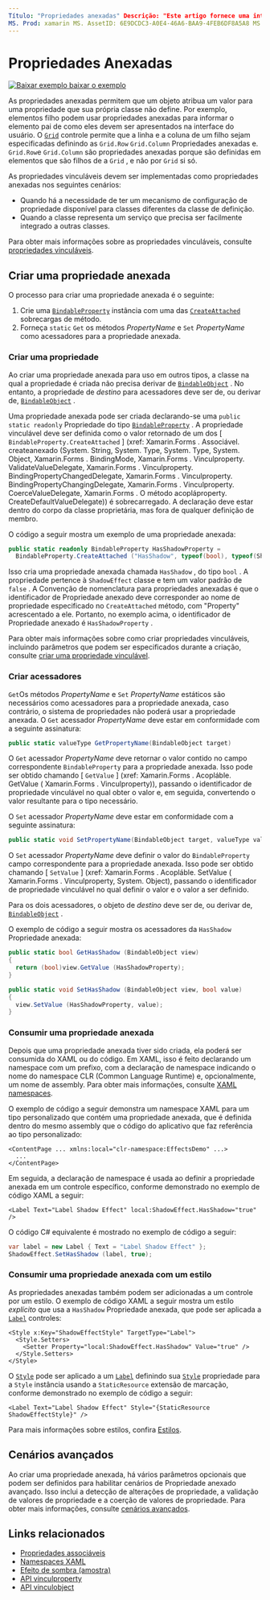 ```yaml
---
Título: "Propriedades anexadas" Descrição: "Este artigo fornece uma introdução às propriedades anexadas e demonstra como criá-las e consumi-las".
MS. Prod: xamarin MS. AssetID: 6E9DCDC3-A0E4-46A6-BAA9-4FEB6DF8A5A8 MS. Technology: xamarin-Forms autor: davidbritch MS. Author: dabritch MS. Date: 06/02/2016 no-loc: [ Xamarin.Forms , Xamarin.Essentials ]
---
```


# <a name="attached-properties"></a>Propriedades Anexadas

[![Baixar exemplo ](~/media/shared/download.png) baixar o exemplo](https://docs.microsoft.com/samples/xamarin/xamarin-forms-samples/effects-shadoweffect)


As propriedades anexadas permitem que um objeto atribua um valor para uma propriedade que sua própria classe não define. Por exemplo, elementos filho podem usar propriedades anexadas para informar o elemento pai de como eles devem ser apresentados na interface do usuário. O [`Grid`](xref:Xamarin.Forms.Grid) controle permite que a linha e a coluna de um filho sejam especificadas definindo as `Grid.Row` `Grid.Column` Propriedades anexadas e. `Grid.Row`e `Grid.Column` são propriedades anexadas porque são definidas em elementos que são filhos de a `Grid` , e não por `Grid` si só.

As propriedades vinculáveis devem ser implementadas como propriedades anexadas nos seguintes cenários:

- Quando há a necessidade de ter um mecanismo de configuração de propriedade disponível para classes diferentes da classe de definição.
- Quando a classe representa um serviço que precisa ser facilmente integrado a outras classes.

Para obter mais informações sobre as propriedades vinculáveis, consulte [propriedades vinculáveis](~/xamarin-forms/xaml/bindable-properties.md).

## <a name="create-an-attached-property"></a>Criar uma propriedade anexada

O processo para criar uma propriedade anexada é o seguinte:

1. Crie uma [`BindableProperty`](xref:Xamarin.Forms.BindableProperty) instância com uma das [`CreateAttached`](xref:Xamarin.Forms.BindableProperty.CreateAttached*) sobrecargas de método.
1. Forneça `static` `Get` os métodos *PropertyName* e `Set` *PropertyName* como acessadores para a propriedade anexada.

### <a name="create-a-property"></a>Criar uma propriedade

Ao criar uma propriedade anexada para uso em outros tipos, a classe na qual a propriedade é criada não precisa derivar de [`BindableObject`](xref:Xamarin.Forms.BindableObject) . No entanto, a propriedade de *destino* para acessadores deve ser de, ou derivar de, [`BindableObject`](xref:Xamarin.Forms.BindableObject) .

Uma propriedade anexada pode ser criada declarando-se uma `public static readonly` Propriedade do tipo [`BindableProperty`](xref:Xamarin.Forms.BindableProperty) . A propriedade vinculável deve ser definida como o valor retornado de um dos [ `BindableProperty.CreateAttached` ] (xref: Xamarin.Forms . Associável. createanexado (System. String, System. Type, System. Type, System. Object, Xamarin.Forms . BindingMode, Xamarin.Forms . Vinculproperty. ValidateValueDelegate, Xamarin.Forms . Vinculproperty. BindingPropertyChangedDelegate, Xamarin.Forms . Vinculproperty. BindingPropertyChangingDelegate, Xamarin.Forms . Vinculproperty. CoerceValueDelegate, Xamarin.Forms . O método acopláproperty. CreateDefaultValueDelegate)) é sobrecarregado. A declaração deve estar dentro do corpo da classe proprietária, mas fora de qualquer definição de membro.

O código a seguir mostra um exemplo de uma propriedade anexada:

```csharp
public static readonly BindableProperty HasShadowProperty =
  BindableProperty.CreateAttached ("HasShadow", typeof(bool), typeof(ShadowEffect), false);
```

Isso cria uma propriedade anexada chamada `HasShadow` , do tipo `bool` . A propriedade pertence à `ShadowEffect` classe e tem um valor padrão de `false` . A Convenção de nomenclatura para propriedades anexadas é que o identificador de Propriedade anexado deve corresponder ao nome de propriedade especificado no `CreateAttached` método, com "Property" acrescentado a ele. Portanto, no exemplo acima, o identificador de Propriedade anexado é `HasShadowProperty` .

Para obter mais informações sobre como criar propriedades vinculáveis, incluindo parâmetros que podem ser especificados durante a criação, consulte [criar uma propriedade vinculável](~/xamarin-forms/xaml/bindable-properties.md#consume-a-bindable-property).

### <a name="create-accessors"></a>Criar acessadores

`Get`Os métodos *PropertyName* e `Set` *PropertyName* estáticos são necessários como acessadores para a propriedade anexada, caso contrário, o sistema de propriedades não poderá usar a propriedade anexada. O `Get` acessador *PropertyName* deve estar em conformidade com a seguinte assinatura:

```csharp
public static valueType GetPropertyName(BindableObject target)
```

O `Get` acessador *PropertyName* deve retornar o valor contido no campo correspondente `BindableProperty` para a propriedade anexada. Isso pode ser obtido chamando [ `GetValue` ] (xref: Xamarin.Forms . Acopláble. GetValue ( Xamarin.Forms . Vinculproperty)), passando o identificador de propriedade vinculável no qual obter o valor e, em seguida, convertendo o valor resultante para o tipo necessário.

O `Set` acessador *PropertyName* deve estar em conformidade com a seguinte assinatura:

```csharp
public static void SetPropertyName(BindableObject target, valueType value)
```

O `Set` acessador *PropertyName* deve definir o valor do `BindableProperty` campo correspondente para a propriedade anexada. Isso pode ser obtido chamando [ `SetValue` ] (xref: Xamarin.Forms . Acopláble. SetValue ( Xamarin.Forms . Vinculproperty, System. Object), passando o identificador de propriedade vinculável no qual definir o valor e o valor a ser definido.

Para os dois acessadores, o objeto de *destino* deve ser de, ou derivar de, [`BindableObject`](xref:Xamarin.Forms.BindableObject) .

O exemplo de código a seguir mostra os acessadores da `HasShadow` Propriedade anexada:

```csharp
public static bool GetHasShadow (BindableObject view)
{
  return (bool)view.GetValue (HasShadowProperty);
}

public static void SetHasShadow (BindableObject view, bool value)
{
  view.SetValue (HasShadowProperty, value);
}
```

### <a name="consume-an-attached-property"></a>Consumir uma propriedade anexada

Depois que uma propriedade anexada tiver sido criada, ela poderá ser consumida do XAML ou do código. Em XAML, isso é feito declarando um namespace com um prefixo, com a declaração de namespace indicando o nome do namespace CLR (Common Language Runtime) e, opcionalmente, um nome de assembly. Para obter mais informações, consulte [XAML namespaces](~/xamarin-forms/xaml/namespaces.md).

O exemplo de código a seguir demonstra um namespace XAML para um tipo personalizado que contém uma propriedade anexada, que é definida dentro do mesmo assembly que o código do aplicativo que faz referência ao tipo personalizado:

```xaml
<ContentPage ... xmlns:local="clr-namespace:EffectsDemo" ...>
  ...
</ContentPage>
```

Em seguida, a declaração de namespace é usada ao definir a propriedade anexada em um controle específico, conforme demonstrado no exemplo de código XAML a seguir:

```xaml
<Label Text="Label Shadow Effect" local:ShadowEffect.HasShadow="true" />
```

O código C# equivalente é mostrado no exemplo de código a seguir:

```csharp
var label = new Label { Text = "Label Shadow Effect" };
ShadowEffect.SetHasShadow (label, true);
```

### <a name="consume-an-attached-property-with-a-style"></a>Consumir uma propriedade anexada com um estilo

As propriedades anexadas também podem ser adicionadas a um controle por um estilo. O exemplo de código XAML a seguir mostra um estilo *explícito* que usa a `HasShadow` Propriedade anexada, que pode ser aplicada a [`Label`](xref:Xamarin.Forms.Label) controles:

```xaml
<Style x:Key="ShadowEffectStyle" TargetType="Label">
  <Style.Setters>
    <Setter Property="local:ShadowEffect.HasShadow" Value="true" />
  </Style.Setters>
</Style>
```

O [`Style`](xref:Xamarin.Forms.Style) pode ser aplicado a um [`Label`](xref:Xamarin.Forms.Label) definindo sua [`Style`](xref:Xamarin.Forms.NavigableElement.Style) propriedade para a `Style` instância usando a `StaticResource` extensão de marcação, conforme demonstrado no exemplo de código a seguir:

```xaml
<Label Text="Label Shadow Effect" Style="{StaticResource ShadowEffectStyle}" />
```

Para mais informações sobre estilos, confira [Estilos](~/xamarin-forms/user-interface/styles/index.md).

## <a name="advanced-scenarios"></a>Cenários avançados

Ao criar uma propriedade anexada, há vários parâmetros opcionais que podem ser definidos para habilitar cenários de Propriedade anexado avançado. Isso inclui a detecção de alterações de propriedade, a validação de valores de propriedade e a coerção de valores de propriedade. Para obter mais informações, consulte [cenários avançados](~/xamarin-forms/xaml/bindable-properties.md#advanced-scenarios).

## <a name="related-links"></a>Links relacionados

- [Propriedades associáveis](~/xamarin-forms/xaml/bindable-properties.md)
- [Namespaces XAML](~/xamarin-forms/xaml/namespaces.md)
- [Efeito de sombra (amostra)](https://docs.microsoft.com/samples/xamarin/xamarin-forms-samples/effects-shadoweffect)
- [API vinculproperty](xref:Xamarin.Forms.BindableProperty)
- [API vinculobject](xref:Xamarin.Forms.BindableObject)
